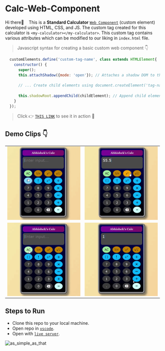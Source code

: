 # Calc-Web-Component
Hi there&#128075; &nbsp;&nbsp;&nbsp;This is a **Standard Calculator** [`Web Component`](https://developer.mozilla.org/en-US/docs/Web/Web_Components) (custom element) developed using HTML, CSS, and JS. The custom tag created for this calculator is `<my-calculator></my-calculator>`. This custom tag contains various attributes which can be modified to our liking in `index.html` file.

> Javascript syntax for creating a basic custom web component &#128071;

```javascript
  customElements.define('custom-tag-name', class extends HTMLElement{
    constructor() {
      super();
      this.attachShadow({mode: 'open'}); // Attaches a shadow DOM to the custom element
      
      // ... Create child elements using document.createElement('tag-name')
      
      this.shadowRoot.appendChild(childElement); // Append child elements to the shadow DOM
    }
  });
```

> Click &#128073; [`THIS LINK`](https://abhishek-calc.herokuapp.com/) to see it in action &#128578;

## Demo Clips &#128071;

<table>
  <tr>
    <td><img src='resources/recordings/calc-demo-part1.gif' alt='calc_demo_clip1'></td>
    <td><img src='resources/recordings/calc-demo-part2.gif' alt='calc_demo_clip2'></td>
  </tr>
  <tr>
    <td><img src='resources/recordings/calc-demo-part3.gif' alt='calc_demo_clip3'></td>
    <td><img src='resources/recordings/calc-demo-part4.gif' alt='calc_demo_clip4'></td>
  </tr>
</table>

## Steps to Run
- Clone this repo to your local machine.
- Open repo in [`vscode`](https://code.visualstudio.com/).
- Open with [`live server`](https://marketplace.visualstudio.com/items?itemName=ritwickdey.LiveServer).
 <img src="https://user-images.githubusercontent.com/66935206/161602165-dd6e35d3-8dd2-41f2-a7aa-f42cb3f972cc.gif" width="200" height="200" alt="as_simple_as_that">

